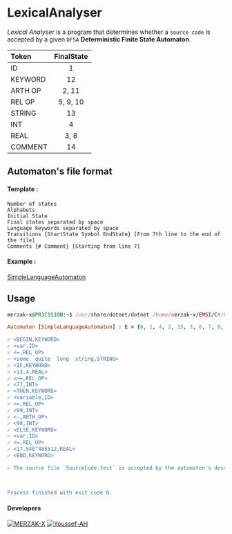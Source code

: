 # LexicalAnalyser
_Lexical Analyser_ is a program that determines whether a `source code` is accepted by a given `DFSA` **Deterministic Finite State Automaton**. 

**Token**|**FinalState**
:-----|:-----:
|ID|1|
|KEYWORD|12|
|ARTH OP|2, 11|
|REL OP|5, 9, 10|
|STRING|13|
|INT|4|
|REAL|3, 8|
|COMMENT|14|

## Automaton's file format
#### Template :
```
Number of states
Alphabets
Initial State
Final states separated by space
Language keywords separated by space
Transitions {StartState Symbol EndState} [From 7th line to the end of the file]
Comments {# Comment} [Starting from line 7]
```
#### Example :

[SimpleLanguageAutomaton](lib/examples/SimpleLanguageAutomaton.test)

## Usage

``` rb
merzak-x@PR3C1S10N:~$ /usr/share/dotnet/dotnet /home/merzak-x/EMSI/C#/Projects/LexicalAnalyzer/bin/Debug/netcoreapp3.1/LexicalAnalyzer.dll "/home/merzak-x/EMSI/C#/Projects/DFA-Analyzer/lib/examples/SimpleLanguageAutomaton.test" "/home/merzak-x/EMSI/C#/Projects/DFA-Analyzer/lib/examples/SourceCode.test"

Automaton [SimpleLanguageAutomaton] : E = {0, 1, 4, 2, 15, 3, 6, 7, 8, 5, 9, 10, 11} ; A = {a, b, c, d, e, f, g, h, i, j, k, l, m, n, o, p, q, r, s, t, u, v, w, x, y, z, _, 0, 1, 2, 3, 4, 5, 6, 7, 8, 9, <, >, (, ), ", +, -, *, /, =} ; Transitions: { [ σ(0, a) = 1 ]  [ σ(0, b) = 1 ]  [ σ(0, c) = 1 ]  [ σ(0, d) = 1 ]  [ σ(0, e) = 1 ]  [ σ(0, f) = 1 ]  [ σ(0, g) = 1 ]  [ σ(0, h) = 1 ]  [ σ(0, i) = 1 ]  [ σ(0, j) = 1 ]  [ σ(0, k) = 1 ]  [ σ(0, l) = 1 ]  [ σ(0, m) = 1 ]  [ σ(0, n) = 1 ]  [ σ(0, o) = 1 ]  [ σ(0, p) = 1 ]  [ σ(0, q) = 1 ]  [ σ(0, r) = 1 ]  [ σ(0, s) = 1 ]  [ σ(0, t) = 1 ]  [ σ(0, u) = 1 ]  [ σ(0, v) = 1 ]  [ σ(0, w) = 1 ]  [ σ(0, x) = 1 ]  [ σ(0, y) = 1 ]  [ σ(0, z) = 1 ]  [ σ(0, _) = 1 ]  [ σ(1, 0) = 1 ]  [ σ(1, 1) = 1 ]  [ σ(1, 2) = 1 ]  [ σ(1, 3) = 1 ]  [ σ(1, 4) = 1 ]  [ σ(1, 5) = 1 ]  [ σ(1, 6) = 1 ]  [ σ(1, 7) = 1 ]  [ σ(1, 8) = 1 ]  [ σ(1, 9) = 1 ]  [ σ(1, a) = 1 ]  [ σ(1, b) = 1 ]  [ σ(1, c) = 1 ]  [ σ(1, d) = 1 ]  [ σ(1, e) = 1 ]  [ σ(1, f) = 1 ]  [ σ(1, g) = 1 ]  [ σ(1, h) = 1 ]  [ σ(1, i) = 1 ]  [ σ(1, j) = 1 ]  [ σ(1, k) = 1 ]  [ σ(1, l) = 1 ]  [ σ(1, m) = 1 ]  [ σ(1, n) = 1 ]  [ σ(1, o) = 1 ]  [ σ(1, p) = 1 ]  [ σ(1, q) = 1 ]  [ σ(1, r) = 1 ]  [ σ(1, s) = 1 ]  [ σ(1, t) = 1 ]  [ σ(1, u) = 1 ]  [ σ(1, v) = 1 ]  [ σ(1, w) = 1 ]  [ σ(1, x) = 1 ]  [ σ(1, y) = 1 ]  [ σ(1, z) = 1 ]  [ σ(1, _) = 1 ]  [ σ(0, 0) = 4 ]  [ σ(0, 1) = 4 ]  [ σ(0, 2) = 4 ]  [ σ(0, 3) = 4 ]  [ σ(0, 4) = 4 ]  [ σ(0, 5) = 4 ]  [ σ(0, 6) = 4 ]  [ σ(0, 7) = 4 ]  [ σ(0, 8) = 4 ]  [ σ(0, 9) = 4 ]  [ σ(0, -) = 2 ]  [ σ(2, 0) = 4 ]  [ σ(2, 1) = 4 ]  [ σ(2, 2) = 4 ]  [ σ(2, 3) = 4 ]  [ σ(2, 4) = 4 ]  [ σ(2, 5) = 4 ]  [ σ(2, 6) = 4 ]  [ σ(2, 7) = 4 ]  [ σ(2, 8) = 4 ]  [ σ(2, 9) = 4 ]  [ σ(4, 0) = 4 ]  [ σ(4, 1) = 4 ]  [ σ(4, 2) = 4 ]  [ σ(4, 3) = 4 ]  [ σ(4, 4) = 4 ]  [ σ(4, 5) = 4 ]  [ σ(4, 6) = 4 ]  [ σ(4, 7) = 4 ]  [ σ(4, 8) = 4 ]  [ σ(4, 9) = 4 ]  [ σ(4, .) = 15 ]  [ σ(15, 0) = 3 ]  [ σ(15, 1) = 3 ]  [ σ(15, 2) = 3 ]  [ σ(15, 3) = 3 ]  [ σ(15, 4) = 3 ]  [ σ(15, 5) = 3 ]  [ σ(15, 6) = 3 ]  [ σ(15, 7) = 3 ]  [ σ(15, 8) = 3 ]  [ σ(15, 9) = 3 ]  [ σ(3, 0) = 3 ]  [ σ(3, 1) = 3 ]  [ σ(3, 2) = 3 ]  [ σ(3, 3) = 3 ]  [ σ(3, 4) = 3 ]  [ σ(3, 5) = 3 ]  [ σ(3, 6) = 3 ]  [ σ(3, 7) = 3 ]  [ σ(3, 8) = 3 ]  [ σ(3, 9) = 3 ]  [ σ(3, e) = 6 ]  [ σ(6, ^) = 7 ]  [ σ(7, 0) = 8 ]  [ σ(7, 1) = 8 ]  [ σ(7, 2) = 8 ]  [ σ(7, 3) = 8 ]  [ σ(7, 4) = 8 ]  [ σ(7, 5) = 8 ]  [ σ(7, 6) = 8 ]  [ σ(7, 7) = 8 ]  [ σ(7, 8) = 8 ]  [ σ(7, 9) = 8 ]  [ σ(8, 0) = 8 ]  [ σ(8, 1) = 8 ]  [ σ(8, 2) = 8 ]  [ σ(8, 3) = 8 ]  [ σ(8, 4) = 8 ]  [ σ(8, 5) = 8 ]  [ σ(8, 6) = 8 ]  [ σ(8, 7) = 8 ]  [ σ(8, 8) = 8 ]  [ σ(8, 9) = 8 ]  [ σ(0, =) = 5 ]  [ σ(0, <) = 9 ]  [ σ(0, >) = 10 ]  [ σ(9, =) = 5 ]  [ σ(9, >) = 5 ]  [ σ(10, =) = 5 ]  [ σ(0, +) = 11 ]  [ σ(0, *) = 11 ]  [ σ(0, /) = 11 ] } ; q₀ = 0 ; F = {1, 2, 3, 4, 5, 8, 9, 10, 11}

✓ <BEGIN,KEYWORD>
✓ <var,ID>
✓ <=,REL_OP>
✓ <some  quite  long  string,STRING>
✓ <IF,KEYWORD>
✓ <13.4,REAL>
✓ <>=,REL_OP>
✓ <77,INT>
✓ <THEN,KEYWORD>
✓ <variable,ID>
✓ <=,REL_OP>
✓ <99,INT>
✓ <-,ARTH_OP>
✓ <98,INT>
✓ <ELSE,KEYWORD>
✓ <var,ID>
✓ <=,REL_OP>
✓ <17.54E^485512,REAL>
✓ <END,KEYWORD>

✓ The source file `SourceCode.test` is accepted by the automaton's described language !



Process finished with exit code 0.


```
#### Developers

[![MERZAK-X](https://badgen.net/badge/Developer/MERZAK-X/black?icon=github)](https://github.com/MERZAK-X) 
[![Youssef-AH](https://badgen.net/badge/Developer/Youssef-AH/grey?icon=github)](https://github.com/Youssef-AH)